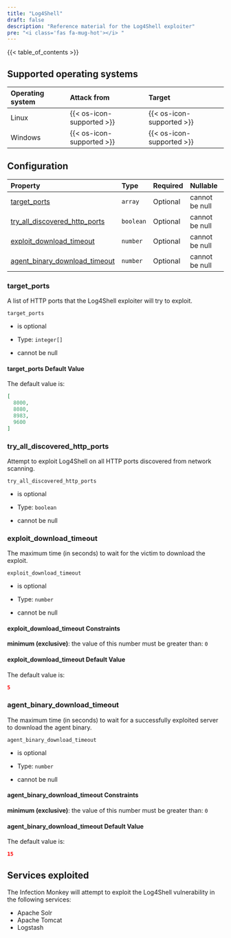 ```yaml
---
title: "Log4Shell"
draft: false
description: "Reference material for the Log4Shell exploiter"
pre: "<i class='fas fa-mug-hot'></i> "
---
```

{{< table_of_contents >}}

## Supported operating systems

| Operating system | Attack from                 | Target                      |
| :--------------- | :-------------------------- | :-------------------------- |
| Linux            | {{< os-icon-supported >}}   | {{< os-icon-supported >}}   |
| Windows          | {{< os-icon-supported >}}   | {{< os-icon-supported >}}   |

## Configuration

<!--
This documentation was autogenerated by passing the plugin's config-schema.json
through https://github.com/adobe/jsonschema2md. It was then modified by hand to
remove extraneous information.
-->

| Property                                                            | Type      | Required | Nullable       |
| :------------------------------------------------------------------ | :-------- | :------- | :------------- |
| [target\_ports](#target_ports)                                      | `array`   | Optional | cannot be null |     |
| [try\_all\_discovered\_http\_ports](#try_all_discovered_http_ports) | `boolean` | Optional | cannot be null |
| [exploit\_download\_timeout](#exploit_download_timeout)             | `number`  | Optional | cannot be null |           |
| [agent\_binary\_download\_timeout](#agent_binary_download_timeout)  | `number`  | Optional | cannot be null |

### target\_ports

A list of HTTP ports that the Log4Shell exploiter will try to exploit.

`target_ports`

* is optional

* Type: `integer[]`

* cannot be null

#### target\_ports Default Value

The default value is:

```json
[
  8000,
  8080,
  8983,
  9600
]
```

### try\_all\_discovered\_http\_ports

Attempt to exploit Log4Shell on all HTTP ports discovered from network scanning.

`try_all_discovered_http_ports`

* is optional

* Type: `boolean`

* cannot be null

### exploit\_download\_timeout

The maximum time (in seconds) to wait for the victim to download the exploit.

`exploit_download_timeout`

* is optional

* Type: `number`

* cannot be null

#### exploit\_download\_timeout Constraints

**minimum (exclusive)**: the value of this number must be greater than: `0`

#### exploit\_download\_timeout Default Value

The default value is:

```json
5
```

### agent\_binary\_download\_timeout

The maximum time (in seconds) to wait for a successfully exploited server to download the agent binary.

`agent_binary_download_timeout`

* is optional

* Type: `number`

* cannot be null

#### agent\_binary\_download\_timeout Constraints

**minimum (exclusive)**: the value of this number must be greater than: `0`

#### agent\_binary\_download\_timeout Default Value

The default value is:

```json
15
```

## Services exploited

The Infection Monkey will attempt to exploit the Log4Shell vulnerability in the
following services:

- Apache Solr
- Apache Tomcat
- Logstash
